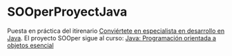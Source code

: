 # SOOperProyectJava
Puesta en práctica del itirenario [Conviértete en especialista en desarrollo en Java](https://www.linkedin.com/learning/paths/conviertete-en-especialista-en-desarrollo-java). El proyecto SOOper sigue al curso: [Java: Programación orientada a objetos esencial](https://www.linkedin.com/learning/java-programacion-orientada-a-objetos-esencial?contextUrn=urn%3Ali%3AlyndaLearningPath%3A58da9480498e4504b593d6e5)

